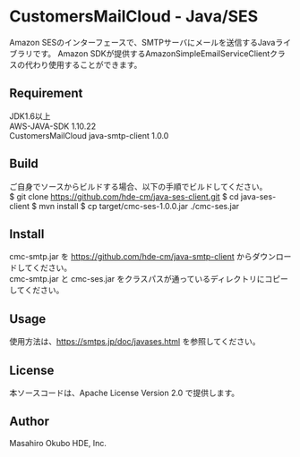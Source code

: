 # CustomersMailCloud - Java/SES
Amazon SESのインターフェースで、SMTPサーバにメールを送信するJavaライブラリです。 
Amazon SDKが提供するAmazonSimpleEmailServiceClientクラスの代わり使用することができます。

## Requirement
JDK1.6以上  
AWS-JAVA-SDK 1.10.22  
CustomersMailCloud java-smtp-client 1.0.0

## Build
ご自身でソースからビルドする場合、以下の手順でビルドしてください。  
    $ git clone https://github.com/hde-cm/java-ses-client.git
    $ cd java-ses-client
    $ mvn install
    $ cp target/cmc-ses-1.0.0.jar ./cmc-ses.jar

## Install
cmc-smtp.jar を <https://github.com/hde-cm/java-smtp-client> からダウンロードしてください。  
cmc-smtp.jar と cmc-ses.jar をクラスパスが通っているディレクトリにコピーしてください。  

## Usage
使用方法は、<https://smtps.jp/doc/javases.html> を参照してください。

## License
本ソースコードは、Apache License Version 2.0 で提供します。

## Author
Masahiro Okubo HDE, Inc.
